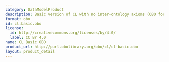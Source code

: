 ```yaml
---
category: DataModelProduct
description: Basic version of CL with no inter-ontology axioms (OBO format)
format: obo
id: cl.basic.obo
license:
  id: http://creativecommons.org/licenses/by/4.0/
  label: CC BY 4.0
name: CL Basic OBO
product_url: http://purl.obolibrary.org/obo/cl/cl-basic.obo
layout: product_detail
---
```

